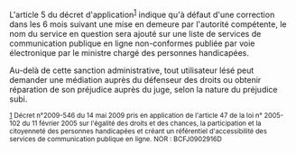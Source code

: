 L'article 5 du décret d'application<sup id="body-ftn1">[1](#ftn1)</sup> indique qu'à défaut d'une correction dans les 6 mois suivant une mise en demeure par l'autorité compétente, le nom du service en question sera ajouté sur une liste de services de communication publique en ligne non-conformes publiée par voie électronique par le ministre chargé des personnes handicapées.

Au-delà de cette sanction administrative, tout utilisateur lésé peut demander une médiation auprès du défenseur des droits ou obtenir réparation de son préjudice auprès du juge, selon la nature du préjudice subi.

<sub id="ftn1">[1](#body-ftn1) Décret n°2009-546 du 14 mai 2009 pris en application de l'article 47 de la loi n° 2005-102 du 11 février 2005 sur l'égalité des droits et des chances, la participation et la citoyenneté des personnes handicapées et créant un référentiel d'accessibilité des services de communication publique en ligne. NOR : BCFJ0902916D</sub>
